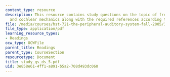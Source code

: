 ```yaml
---
content_type: resource
description: This resource contains study questions on the topic of frequency tuning
  and cochlear mechanics along with the required references according to the question.
file: /media/courses/hst-721-the-peripheral-auditory-system-fall-2005/3e858e614ff1a891b5a2708d493dc060_study_qs_ds_5.pdf
file_type: application/pdf
learning_resource_types:
- Readings
ocw_type: OCWFile
parent_title: Readings
parent_type: CourseSection
resourcetype: Document
title: study_qs_ds_5.pdf
uid: 3e858e61-4ff1-a891-b5a2-708d493dc060
---
```

